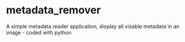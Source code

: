 # metadata_remover
A simple metadata reader application, display all visable metadata in an image - coded with python
